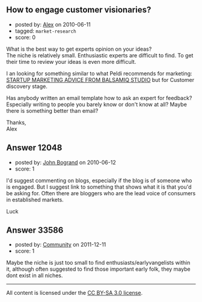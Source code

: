 ## How to engage customer visionaries?

- posted by: [Alex](https://stackexchange.com/users/-1/2543-alex) on 2010-06-11
- tagged: `market-research`
- score: 0

What is the best way to get experts opinion on your ideas?  
The niche is relatively small. Enthusiastic experts are difficult to find. To get their time to review your ideas is even more difficult.


I an looking for something similar to what Peldi recommends for marketing: [STARTUP MARKETING ADVICE FROM BALSAMIQ STUDIO][1] but for Customer discovery stage.

Has anybody written an email template how to ask an expert for feedback? Especially writing to people you barely know or don't know at all?
Maybe there is something better than email?

Thanks,  
Alex


  [1]: http://balsamiq.com/blog?s=email+to+influential+bloggers


## Answer 12048

- posted by: [John Bogrand](https://stackexchange.com/users/-1/3577-john-bogrand) on 2010-06-12
- score: 1

I'd suggest commenting on blogs, especially if the blog is of someone who is engaged.  But I suggest link to something that shows what it is that you'd be asking for.  Often there are bloggers who are the lead voice of consumers in established markets.

Luck


## Answer 33586

- posted by: [Community](https://stackexchange.com/users/-1/-1-community) on 2011-12-11
- score: 1

Maybe the niche is just too small to find enthusiasts/earlyvangelists within it, although often suggested to find those important early folk, they maybe dont exist in all niches.  



---

All content is licensed under the [CC BY-SA 3.0 license](https://creativecommons.org/licenses/by-sa/3.0/).
